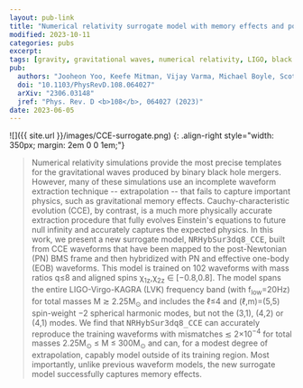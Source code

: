 ```yaml
---
layout: pub-link
title: "Numerical relativity surrogate model with memory effects and post-Newtonian hybridization"
modified: 2023-10-11
categories: pubs
excerpt:
tags: [gravity, gravitational waves, numerical relativity, LIGO, black holes]
pub:
  authors: "Jooheon Yoo, Keefe Mitman, Vijay Varma, Michael Boyle, Scott E. Field, Nils Deppe, François Hébert, Lawrence E. Kidder, Jordan Moxon, Harald P. Pfeiffer, Mark A. Scheel, Leo C. Stein, Saul A. Teukolsky, William Throwe, Nils L. Vu"
  doi: "10.1103/PhysRevD.108.064027"
  arXiv: "2306.03148"
  jref: "Phys. Rev. D <b>108</b>, 064027 (2023)"
date: 2023-06-05
---
```


![]({{ site.url }}/images/CCE-surrogate.png)
{: .align-right style="width: 350px; margin: 2em 0 0 1em;"}
> Numerical relativity simulations provide the most precise templates
> for the gravitational waves produced by binary black hole
> mergers. However, many of these simulations use an incomplete
> waveform extraction technique -- extrapolation -- that fails to
> capture important physics, such as gravitational memory
> effects. Cauchy-characteristic evolution (CCE), by contrast, is a
> much more physically accurate extraction procedure that fully
> evolves Einstein's equations to future null infinity and accurately
> captures the expected physics. In this work, we present a new
> surrogate model, <tt>NRHybSur3dq8_CCE</tt>, built from CCE waveforms
> that have been mapped to the post-Newtonian (PN) BMS frame and then
> hybridized with PN and effective one-body (EOB) waveforms. This
> model is trained on 102 waveforms with mass ratios q≤8 and aligned
> spins χ<sub>1z</sub>,χ<sub>2z</sub> ∈ [−0.8,0.8]. The model spans
> the entire LIGO-Virgo-KAGRA (LVK) frequency band (with
> f<sub>low</sub>=20Hz) for total masses M ≳ 2.25M<sub>⊙</sub> and
> includes the ℓ≤4 and (ℓ,m)=(5,5) spin-weight −2 spherical harmonic
> modes, but not the (3,1), (4,2) or (4,1) modes. We find that
> <tt>NRHybSur3dq8_CCE</tt> can accurately reproduce the training
> waveforms with mismatches ≲ 2×10<sup>−4</sup> for total masses
> 2.25M<sub>⊙</sub> ≤ M ≤ 300M<sub>⊙</sub> and can, for a modest
> degree of extrapolation, capably model outside of its training
> region. Most importantly, unlike previous waveform models, the new
> surrogate model successfully captures memory effects.
